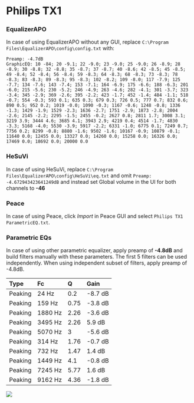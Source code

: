 # Philips TX1

### EqualizerAPO
In case of using EqualizerAPO without any GUI, replace `C:\Program Files\EqualizerAPO\config\config.txt`
with:
```
Preamp: -4.7dB
GraphicEQ: 10 -84; 20 -9.1; 22 -9.0; 23 -9.0; 25 -9.0; 26 -8.9; 28 -8.9; 30 -8.8; 32 -8.8; 35 -8.7; 37 -8.7; 40 -8.6; 42 -8.5; 45 -8.5; 49 -8.4; 52 -8.4; 56 -8.4; 59 -8.3; 64 -8.3; 68 -8.3; 73 -8.3; 78 -8.3; 83 -8.3; 89 -8.3; 95 -8.3; 102 -8.2; 109 -8.0; 117 -7.9; 125 -7.7; 134 -7.6; 143 -7.4; 153 -7.1; 164 -6.9; 175 -6.6; 188 -6.3; 201 -6.0; 215 -5.6; 230 -5.2; 246 -4.9; 263 -4.6; 282 -4.1; 301 -3.7; 323 -3.4; 345 -2.9; 369 -2.6; 395 -2.2; 423 -1.7; 452 -1.4; 484 -1.1; 518 -0.7; 554 -0.3; 593 0.1; 635 0.3; 679 0.3; 726 0.5; 777 0.7; 832 0.6; 890 0.5; 952 0.2; 1019 -0.0; 1090 -0.3; 1167 -0.6; 1248 -0.8; 1336 -1.3; 1429 -1.9; 1529 -2.3; 1636 -2.7; 1751 -2.9; 1873 -2.8; 2004 -2.6; 2145 -2.2; 2295 -1.5; 2455 -0.2; 2627 0.8; 2811 1.7; 3008 3.1; 3219 3.9; 3444 4.6; 3685 4.1; 3943 2.9; 4219 0.4; 4514 -1.7; 4830 -3.3; 5168 -4.0; 5530 -3.9; 5917 -2.2; 6331 -1.0; 6775 0.1; 7249 0.7; 7756 0.2; 8299 -0.8; 8880 -1.6; 9502 -1.6; 10167 -0.9; 10879 -0.1; 11640 0.0; 12455 0.0; 13327 0.0; 14260 0.0; 15258 0.0; 16326 0.0; 17469 0.0; 18692 0.0; 20000 0.0
```

### HeSuVi
In case of using HeSuVi, replace `C:\Program Files\EqualizerAPO\config\HeSuVi\eq.txt` and omit `Preamp:
-4.672943423641249dB` and instead set Global volume in the UI for both channels to **-46**

### Peace
In case of using Peace, click *Import* in Peace GUI and select `Philips TX1 ParametricEQ.txt`.

### Parametric EQs
In case of using other parametric equalizer, apply preamp of **-4.8dB** and build filters manually
with these parameters. The first 5 filters can be used independently.
When using independent subset of filters, apply preamp of -4.8dB.

| Type    | Fc      |    Q | Gain    |
|:--------|:--------|:-----|:--------|
| Peaking | 24 Hz   | 0.2  | -8.7 dB |
| Peaking | 159 Hz  | 0.75 | -3.8 dB |
| Peaking | 1880 Hz | 2.26 | -3.6 dB |
| Peaking | 3495 Hz | 2.26 | 5.9 dB  |
| Peaking | 5070 Hz | 3    | -5.6 dB |
| Peaking | 314 Hz  | 1.76 | -0.7 dB |
| Peaking | 732 Hz  | 1.47 | 1.4 dB  |
| Peaking | 1449 Hz | 4.1  | -0.8 dB |
| Peaking | 7245 Hz | 5.77 | 1.6 dB  |
| Peaking | 9162 Hz | 4.36 | -1.8 dB |

![](https://raw.githubusercontent.com/jaakkopasanen/AutoEq/master/results/innerfidelity/sbaf-serious/Philips%20TX1/Philips%20TX1.png)